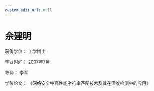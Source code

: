 ```yaml
---
custom_edit_url: null
---
```


# 余建明

获得学位： 工学博士

毕业时间： 2007年7月

导师： 李军

学位论文： 《网络安全中高性能字符串匹配技术及其在深度检测中的应用》
